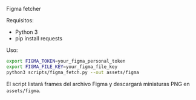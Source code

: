 Figma fetcher

Requisitos:
- Python 3
- pip install requests

Uso:

```bash
export FIGMA_TOKEN=your_figma_personal_token
export FIGMA_FILE_KEY=your_figma_file_key
python3 scripts/figma_fetch.py --out assets/figma
```

El script listará frames del archivo Figma y descargará miniaturas PNG en `assets/figma`.
